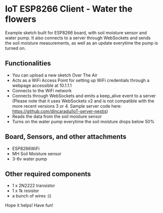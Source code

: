 # IoT ESP8266 Client - Water the flowers

Example sketch built for ESP8266 board, with soil moisture sensor and water pump. It also connects to a server through WebSockets and sends the soil moisture measurements, as well as an update everytime the pump is turned on.


## Functionalities

- You can upload a new sketch Over The Air
- Acts as a WiFi Access Point for setting up WiFi credentials through a webpage accessible at 10.1.1.1
- Connects to the WiFi network
- Connects through WebSockets and emits a keep_alive event to a server
  (Please note that it uses WebSockets v2 and is not compatible with the more recent versions 3 or 4. Sample server code here: https://github.com/dincaradu/IoT-server-nestjs)
- Reads the data from the soil moisture sensor
- Turns on the water pump everytime the soil moisture drops below 50%

## Board, Sensors, and other attachments

- ESP8266WiFi
- MH Soil Moisture sensor
- 3-6v water pump


## Other required components

- 1 x 2N2222 transistor
- 1 x 1k resistor
- a bunch of wires :))

Hope it helps! Have fun!
